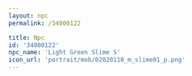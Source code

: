 ```yaml
---
layout: npc
permalink: /34000122

title: Npc
id: '34000122'
npc_name: 'Light Green Slime S'
icon_url: 'portrait/mob/02020110_m_slime01_p.png'
---
```

